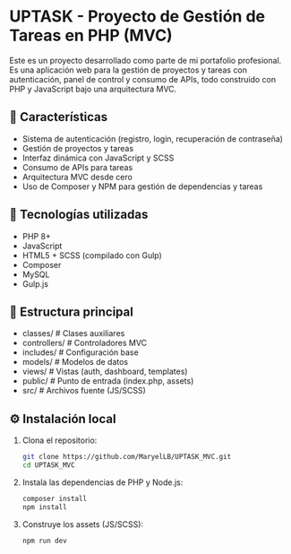 # UPTASK - Proyecto de Gestión de Tareas en PHP (MVC)

Este es un proyecto desarrollado como parte de mi portafolio profesional. Es una aplicación web para la gestión de proyectos y tareas con autenticación, panel de control y consumo de APIs, todo construido con PHP y JavaScript bajo una arquitectura MVC.

## 🚀 Características

- Sistema de autenticación (registro, login, recuperación de contraseña)
- Gestión de proyectos y tareas
- Interfaz dinámica con JavaScript y SCSS
- Consumo de APIs para tareas
- Arquitectura MVC desde cero
- Uso de Composer y NPM para gestión de dependencias y tareas

## 🧱 Tecnologías utilizadas

- PHP 8+
- JavaScript
- HTML5 + SCSS (compilado con Gulp)
- Composer
- MySQL
- Gulp.js

## 📂 Estructura principal
- classes/ # Clases auxiliares
- controllers/ # Controladores MVC
- includes/ # Configuración base
- models/ # Modelos de datos
- views/ # Vistas (auth, dashboard, templates)
- public/ # Punto de entrada (index.php, assets)
- src/ # Archivos fuente (JS/SCSS)


## ⚙️ Instalación local

1. Clona el repositorio:
   ```bash
   git clone https://github.com/MaryelLB/UPTASK_MVC.git
   cd UPTASK_MVC

2. Instala las dependencias de PHP y Node.js:
    ```bash
    composer install
    npm install

4. Construye los assets (JS/SCSS):
   ```bash
   npm run dev
